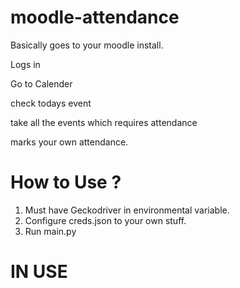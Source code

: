 # moodle-attendance
Basically goes to your moodle install.

Logs in 

Go to Calender 

check todays event 

take all the events which requires attendance 

marks your own attendance.

# How to Use ? 

1. Must have Geckodriver in environmental variable.
2. Configure creds.json to your own stuff.
3. Run main.py

# IN USE
<coming soon>

